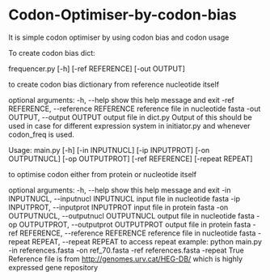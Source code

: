 # Codon-Optimiser-by-codon-bias
It is simple codon optimiser by using codon bias and codon usage


To create codon bias dict:

frequencer.py [-h] [-ref REFERENCE] [-out OUTPUT]

to create codon bias dictionary from reference nucleotide itself

optional arguments:
  -h, --help            show this help message and exit
  -ref REFERENCE, --reference REFERENCE reference file in nucleotide fasta
  -out OUTPUT, --output OUTPUT output file in dict.py
  Output of this should be used in case for different expression system in initiator.py and whenever codon_freq is used.
  
  
Usage:
main.py [-h] [-in INPUTNUCL] [-ip INPUTPROT] [-on OUTPUTNUCL] [-op OUTPUTPROT] [-ref REFERENCE] [-repeat REPEAT]

to optimise codon either from protein or nucleotide itself

optional arguments:
  -h, --help            show this help message and exit
  -in INPUTNUCL, --inputnucl INPUTNUCL
                        input file in nucleotide fasta
  -ip INPUTPROT, --inputprot INPUTPROT
                        input file in protein fasta
  -on OUTPUTNUCL, --outputnucl OUTPUTNUCL
                        output file in nucleotide fasta
  -op OUTPUTPROT, --outputprot OUTPUTPROT
                        output file in protein fasta
  -ref REFERENCE, --reference REFERENCE
                        reference file in nucleotide fasta
  -repeat REPEAT, --repeat REPEAT
                        to access repeat
example: python main.py -in references.fasta -on ref_70.fasta -ref references.fasta -repeat True
Reference file is from http://genomes.urv.cat/HEG-DB/ which is highly expressed gene repository
